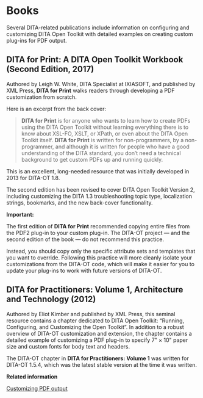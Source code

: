 # Books

Several DITA-related publications include information on configuring and customizing DITA Open Toolkit with detailed examples on creating custom plug-ins for PDF output.

## **DITA for Print: A DITA Open Toolkit Workbook** \(Second Edition, 2017\)

Authored by Leigh W. White, DITA Specialist at IXIASOFT, and published by XML Press, **DITA for Print** walks readers through developing a PDF customization from scratch.

Here is an excerpt from the back cover:

> **DITA for Print** is for anyone who wants to learn how to create PDFs using the DITA Open Toolkit without learning everything there is to know about XSL-FO, XSLT, or XPath, or even about the DITA Open Toolkit itself. **DITA for Print** is written for non-programmers, by a non-programmer, and although it is written for people who have a good understanding of the DITA standard, you don’t need a technical background to get custom PDFs up and running quickly.

This is an excellent, long-needed resource that was initially developed in 2013 for DITA-OT 1.8.

The second edition has been revised to cover DITA Open Toolkit Version 2, including customizing the DITA 1.3 troubleshooting topic type, localization strings, bookmarks, and the new back-cover functionality.

**Important:**

The first edition of **DITA for Print** recommended copying entire files from the PDF2 plug-in to your custom plug-in. The DITA-OT project — and the second edition of the book — do not recommend this practice.

Instead, you should copy only the specific attribute sets and templates that you want to override. Following this practice will more cleanly isolate your customizations from the DITA-OT code, which will make it easier for you to update your plug-ins to work with future versions of DITA-OT.

## **DITA for Practitioners: Volume 1, Architecture and Technology** \(2012\)

Authored by Eliot Kimber and published by XML Press, this seminal resource contains a chapter dedicated to DITA Open Toolkit: “Running, Configuring, and Customizing the Open Toolkit”. In addition to a robust overview of DITA-OT customization and extension, the chapter contains a detailed example of customizing a PDF plug-in to specify 7" × 10" paper size and custom fonts for body text and headers.

The DITA-OT chapter in **DITA for Practitioners: Volume 1** was written for DITA-OT 1.5.4, which was the latest stable version at the time it was written.

**Related information**  


[Customizing PDF output](pdf-customization.md)


